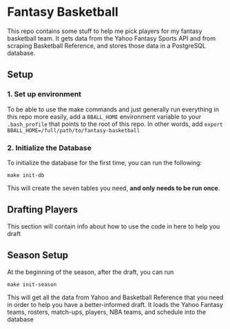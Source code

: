 # Fantasy Basketball
This repo contains some stuff to help me pick players for my fantasy basketball team.
It gets data from the Yahoo Fantasy Sports API and from scraping Basketball Reference,
and stores those data in a PostgreSQL database.

## Setup
### 1. Set up environment
To be able to use the make commands and just generally run
everything in this repo more easily, add a `BBALL_HOME` environment
variable to your `.bash_profile` that points to the root of this repo.
In other words, add `export BBALL_HOME=/full/path/to/fantasy-basketball`
### 2. Initialize the Database
To initialize the database for the first time, you can run the following:
```shell
make init-db
```
This will create the seven tables you need, **and only needs to be run once**.

## Drafting Players
This section will contain info about how to use the code in here
to help you draft

## Season Setup
At the beginning of the season, after the draft, you can run
```shell
make init-season
```
This will get all the data from Yahoo and Basketball Reference
that you need in order to help you have a better-informed draft.
It loads the Yahoo Fantasy teams, rosters, match-ups, players, 
NBA teams, and schedule into the database